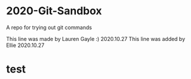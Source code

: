 # 2020-Git-Sandbox
A repo for trying out git commands

This line was made by Lauren Gayle :) 2020.10.27
This line was added by Ellie 2020.10.27

# test

